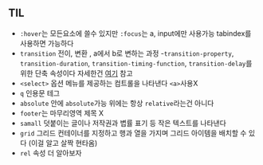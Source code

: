 ## TIL
- `:hover`는 모든요소에 쓸수 있지만 `:focus`는 a, input에만 사용가능 tabindex를 사용하면 가능하다
- `transition` 전이, 변환 , a에서 b로 변하는 과정
    -`transition-property`, `transition-duration`, `transition-timing-function`, `transition-delay`를 위한 단축 속성이다 자세한건 [여기](https://developer.mozilla.org/ko/docs/Web/CSS/transition) 참고 
- `<select>` 옵션 메뉴를 제공하는 컴트롤을 나타낸다 `<a>`사용X
- `q` 인용문 테그
- `absolute` 안에 `absolute`가능 위에는 항상 `relative`라는건 아니다
- `footer`는 마무리영역 제목 X 
- `samall` 덧붙이는 글이나 저작권과 볍률 표기 등 작은 텍스트를 나타낸다
- `grid` 그리드 컨테이너를 지정하고 행과 열을 가지며 그리드 아이템을 배치할 수 있다 (이걸 알고 살짝 현타옴)
- `rel` 속성 더 알아보자
